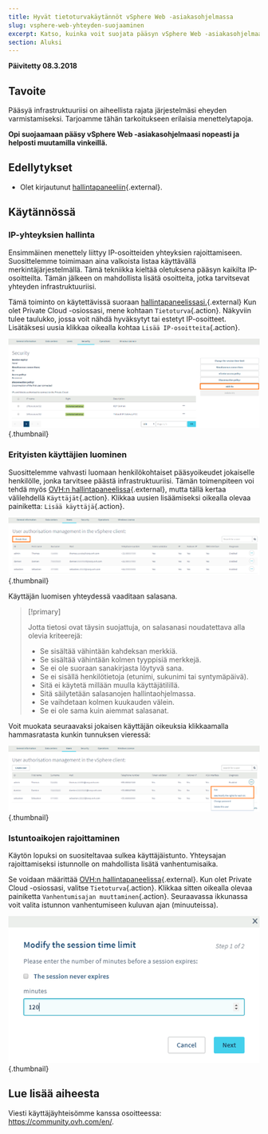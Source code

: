 ```yaml
---
title: Hyvät tietoturvakäytännöt vSphere Web -asiakasohjelmassa
slug: vsphere-web-yhteyden-suojaaminen
excerpt: Katso, kuinka voit suojata pääsyn vSphere Web -asiakasohjelmaan
section: Aluksi
---
```


**Päivitetty 08.3.2018**

## Tavoite

Pääsyä infrastruktuuriisi on aiheellista rajata järjestelmäsi eheyden varmistamiseksi. Tarjoamme tähän tarkoitukseen erilaisia menettelytapoja.

**Opi suojaamaan pääsy vSphere Web -asiakasohjelmaasi nopeasti ja helposti muutamilla vinkeillä.**

## Edellytykset

- Olet kirjautunut [hallintapaneeliin](https://www.ovh.com/auth/?action=gotomanager){.external}.

## Käytännössä

### IP-yhteyksien hallinta

Ensimmäinen menettely liittyy IP-osoitteiden yhteyksien rajoittamiseen. Suosittelemme toimimaan aina valkoista listaa käyttävällä merkintäjärjestelmällä. Tämä tekniikka kieltää oletuksena pääsyn kaikilta IP-osoitteilta. Tämän jälkeen on mahdollista lisätä osoitteita, jotka tarvitsevat yhteyden infrastruktuuriisi.

Tämä toiminto on käytettävissä suoraan [hallintapaneelissasi.](https://www.ovh.com/auth/?action=gotomanager){.external} Kun olet Private Cloud -osiossasi, mene kohtaan `Tietoturva`{.action}. Näkyviin tulee taulukko, jossa voit nähdä hyväksytyt tai estetyt IP-osoitteet. Lisätäksesi uusia klikkaa oikealla kohtaa `Lisää IP-osoitteita`{.action}.

![IP-osoitteen lisäys](images/adding_ip.png){.thumbnail}


### Erityisten käyttäjien luominen

Suosittelemme vahvasti luomaan henkilökohtaiset pääsyoikeudet jokaiselle henkilölle, jonka tarvitsee päästä infrastruktuuriisi. Tämän toimenpiteen voi tehdä myös [OVH:n hallintapaneelissa](https://www.ovh.com/auth/?action=gotomanager){.external}, mutta tällä kertaa välilehdellä `Käyttäjät`{.action}. Klikkaa uusien lisäämiseksi oikealla olevaa painiketta: `Lisää käyttäjä`{.action}.

![Käyttäjät](images/users.png){.thumbnail}


Käyttäjän luomisen yhteydessä vaaditaan salasana.

> [!primary]
>
> Jotta tietosi ovat täysin suojattuja, on salasanasi noudatettava alla olevia kriteerejä:
>
> - Se sisältää vähintään kahdeksan merkkiä.
> - Se sisältää vähintään kolmen tyyppisiä merkkejä.
> - Se ei ole suoraan sanakirjasta löytyvä sana.
> - Se ei sisällä henkilötietoja (etunimi, sukunimi tai syntymäpäivä).
> - Sitä ei käytetä millään muulla käyttäjätilillä.
> - Sitä säilytetään salasanojen hallintaohjelmassa.
> - Se vaihdetaan kolmen kuukauden välein.
> - Se ei ole sama kuin aiemmat salasanat.
>

Voit muokata seuraavaksi jokaisen käyttäjän oikeuksia klikkaamalla hammasratasta kunkin tunnuksen vieressä:

![Käyttäjien asetusten muokkaaminen](images/users_edit.png){.thumbnail}

### Istuntoaikojen rajoittaminen

Käytön lopuksi on suositeltavaa sulkea käyttäjäistunto. Yhteysajan rajoittamiseksi istunnolle on mahdollista lisätä vanhentumisaika.

Se voidaan määrittää [OVH:n hallintapaneelissa](https://www.ovh.com/auth/?action=gotomanager){.external}. Kun olet Private Cloud -osiossasi, valitse `Tietoturva`{.action}. Klikkaa sitten oikealla olevaa painiketta `Vanhentumisajan muuttaminen`{.action}. Seuraavassa ikkunassa voit valita istunnon vanhentumiseen kuluvan ajan (minuuteissa).

![Istunnon vanhentuminen](images/expiration.png){.thumbnail}

## Lue lisää aiheesta

Viesti käyttäjäyhteisömme kanssa osoitteessa: <https://community.ovh.com/en/>.